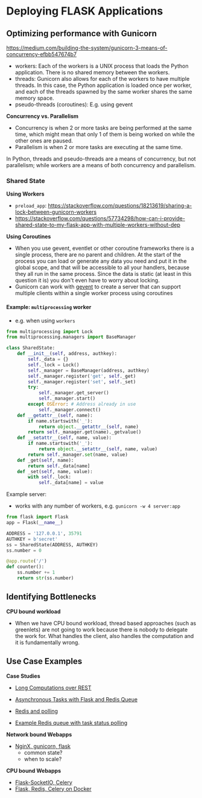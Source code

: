 # Deploying FLASK Applications





## Optimizing performance with Gunicorn

https://medium.com/building-the-system/gunicorn-3-means-of-concurrency-efbb547674b7



- workers: Each of the workers is a UNIX process that loads the Python application. There is no shared memory between the workers.
- threads: Gunicorn also allows for each of the workers to have multiple threads.  In this case, the Python application is loaded once per worker, and each of the threads spawned by the same worker shares the same memory space.
- pseudo-threads (coroutines): E.g. using gevent



**Concurrency vs. Parallelism**

- Concurrency is when 2 or more tasks are being performed at the same time, which  might mean that only 1 of them is being worked on while the other ones  are paused.
- Parallelism is when 2 or more tasks are executing at the same time.

In Python, threads and pseudo-threads are a means of concurrency, but  not parallelism; while workers are a means of both concurrency and  parallelism.



### Shared State

**Using Workers**

- `preload_app`: https://stackoverflow.com/questions/18213619/sharing-a-lock-between-gunicorn-workers
- https://stackoverflow.com/questions/57734298/how-can-i-provide-shared-state-to-my-flask-app-with-multiple-workers-without-dep

**Using Coroutines**



- When you use gevent, eventlet or other  coroutine frameworks there is a single process, there are no parent and  children. At the start of the process you can load or generate any data  you need and put it in the global scope, and that will be accessible to  all your handlers, because they all run in the same process. Since the  data is static (at least in this question it is) you don't even have to  worry about locking.
- Gunicorn can work with [gevent](http://www.gevent.org/) to create a server that can support multiple clients within a single worker process using coroutines



#### Example: `multiprocessing` worker

- e.g. when using `workers`

```python
from multiprocessing import Lock
from multiprocessing.managers import BaseManager

class SharedState:
    def __init__(self, address, authkey):
        self._data = {}
        self._lock = Lock()
        self._manager = BaseManager(address, authkey)
        self._manager.register('get', self._get)
        self._manager.register('set', self._set)
        try:
            self._manager.get_server()
            self._manager.start()
        except OSError: # Address already in use
            self._manager.connect()
    def __getattr__(self, name):
        if name.startswith('_'):
            return object.__getattr__(self, name)
        return self._manager.get(name)._getvalue()
    def __setattr__(self, name, value):
        if name.startswith('_'):
            return object.__setattr__(self, name, value)
        return self._manager.set(name, value)
    def _get(self, name):
        return self._data[name]
    def _set(self, name, value):
        with self._lock:
            self._data[name] = value
```



Example server:

- works with any number of workers, e.g. `gunicorn -w 4 server:app`

```python
from flask import Flask
app = Flask(__name__)

ADDRESS = '127.0.0.1', 35791
AUTHKEY = b'secret'
ss = SharedState(ADDRESS, AUTHKEY)
ss.number = 0

@app.route('/')
def counter():
    ss.number += 1
    return str(ss.number)
```









## Identifying Bottlenecks



**CPU bound workload**

- When we have CPU bound workload, thread based approaches (such as 
  greenlets) are not going to work because there is nobody to delegate the
  work for. What handles the client, also handles the computation and it 
  is fundamentally wrong.





## Use Case Examples

**Case Studies**

- [Long Computations over REST](https://medium.com/@grzegorzolechwierowicz/long-computations-over-rest-http-in-python-4569b1187e80)
- [Asynchronous Tasks with Flask and Redis Queue](https://testdriven.io/blog/asynchronous-tasks-with-flask-and-redis-queue/)

- [Redis and polling](https://realpython.com/flask-by-example-integrating-flask-and-angularjs/)
- [Example Redis queue with task status polling](https://testdriven.io/blog/asynchronous-tasks-with-flask-and-redis-queue/)





**Network bound Webapps**

- [NginX, gunicorn, flask](https://medium.com/@maheshkkumar/a-guide-to-deploying-machine-deep-learning-model-s-in-production-e497fd4b734a)
  - common state?
  - when to scale?



**CPU bound Webapps**

- [Flask-SocketIO, Celery](https://github.com/poonesh/Flask-SocketIO-Celery-example)
- [Flask, Redis, Celery on Docker](https://nickjanetakis.com/blog/dockerize-a-flask-celery-and-redis-application-with-docker-compose)

